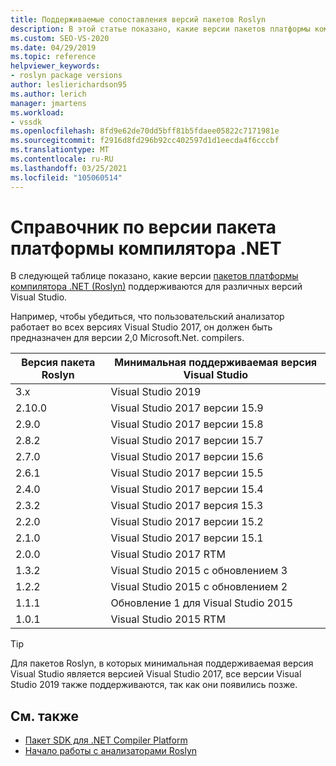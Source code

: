 ```yaml
---
title: Поддерживаемые сопоставления версий пакетов Roslyn
description: В этой статье показано, какие версии пакетов платформы компилятора .NET (Roslyn) поддерживаются для различных версий Visual Studio.
ms.custom: SEO-VS-2020
ms.date: 04/29/2019
ms.topic: reference
helpviewer_keywords:
- roslyn package versions
author: leslierichardson95
ms.author: lerich
manager: jmartens
ms.workload:
- vssdk
ms.openlocfilehash: 8fd9e62de70dd5bff81b5fdaee05822c7171981e
ms.sourcegitcommit: f2916d8fd296b92cc402597d1d1eecda4f6cccbf
ms.translationtype: MT
ms.contentlocale: ru-RU
ms.lasthandoff: 03/25/2021
ms.locfileid: "105060514"
---
```

# <a name="net-compiler-platform-package-version-reference"></a>Справочник по версии пакета платформы компилятора .NET

В следующей таблице показано, какие версии [пакетов платформы компилятора .NET (Roslyn)](https://www.nuget.org/packages/Microsoft.Net.Compilers/) поддерживаются для различных версий Visual Studio.

Например, чтобы убедиться, что пользовательский анализатор работает во всех версиях Visual Studio 2017, он должен быть предназначен для версии 2,0 Microsoft.Net. compilers.

| Версия пакета Roslyn | Минимальная поддерживаемая версия Visual Studio |
| - | - |
| 3.x | Visual Studio 2019 |
| 2.10.0 | Visual Studio 2017 версии 15.9 |
| 2.9.0 | Visual Studio 2017 версии 15.8 |
| 2.8.2 | Visual Studio 2017 версии 15.7 |
| 2.7.0 | Visual Studio 2017 версии 15.6 |
| 2.6.1 | Visual Studio 2017 версии 15.5 |
| 2.4.0 | Visual Studio 2017 версии 15.4 |
| 2.3.2 | Visual Studio 2017 версия 15.3 |
| 2.2.0 | Visual Studio 2017 версии 15.2 |
| 2.1.0 | Visual Studio 2017 версии 15.1 |
| 2.0.0 | Visual Studio 2017 RTM |
| 1.3.2 | Visual Studio 2015 с обновлением 3 |
| 1.2.2 | Visual Studio 2015 с обновлением 2 |
| 1.1.1 | Обновление 1 для Visual Studio 2015 |
| 1.0.1 | Visual Studio 2015 RTM |

> [!TIP]
> Для пакетов Roslyn, в которых минимальная поддерживаемая версия Visual Studio является версией Visual Studio 2017, все версии Visual Studio 2019 также поддерживаются, так как они появились позже.

## <a name="see-also"></a>См. также

- [Пакет SDK для .NET Compiler Platform](/dotnet/csharp/roslyn-sdk/)
- [Начало работы с анализаторами Roslyn](getting-started-with-roslyn-analyzers.md)
